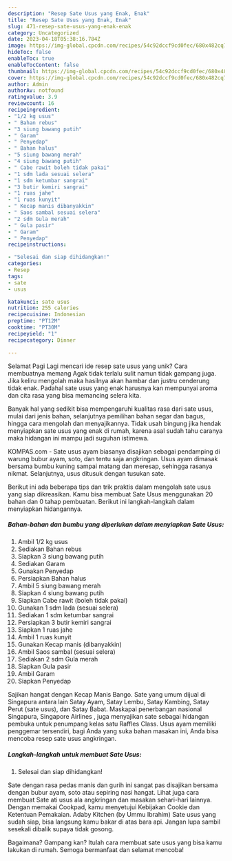 ```yaml
---
description: "Resep Sate Usus yang Enak, Enak"
title: "Resep Sate Usus yang Enak, Enak"
slug: 471-resep-sate-usus-yang-enak-enak
category: Uncategorized
date: 2023-04-18T05:38:16.784Z
image: https://img-global.cpcdn.com/recipes/54c92dccf9cd0fec/680x482cq70/sate-usus-foto-resep-utama.jpg
hideToc: false
enableToc: true
enableTocContent: false
thumbnail: https://img-global.cpcdn.com/recipes/54c92dccf9cd0fec/680x482cq70/sate-usus-foto-resep-utama.jpg
cover: https://img-global.cpcdn.com/recipes/54c92dccf9cd0fec/680x482cq70/sate-usus-foto-resep-utama.jpg
author: Admin
authorAv: notfound
ratingvalue: 3.9
reviewcount: 16
recipeingredient:
- "1/2 kg usus"
- " Bahan rebus"
- "3 siung bawang putih"
- " Garam"
- " Penyedap"
- " Bahan halus"
- "5 siung bawang merah"
- "4 siung bawang putih"
- " Cabe rawit boleh tidak pakai"
- "1 sdm lada sesuai selera"
- "1 sdm ketumbar sangrai"
- "3 butir kemiri sangrai"
- "1 ruas jahe"
- "1 ruas kunyit"
- " Kecap manis dibanyakkin"
- " Saos sambal sesuai selera"
- "2 sdm Gula merah"
- " Gula pasir"
- " Garam"
- " Penyedap"
recipeinstructions:

- "Selesai dan siap dihidangkan!"
categories:
- Resep
tags:
- sate
- usus

katakunci: sate usus 
nutrition: 255 calories
recipecuisine: Indonesian
preptime: "PT12M"
cooktime: "PT30M"
recipeyield: "1"
recipecategory: Dinner

---
```



Selamat Pagi Lagi mencari ide resep sate usus yang unik? Cara membuatnya memang Agak tidak terlalu sulit namun tidak gampang juga. Jika keliru mengolah maka hasilnya akan hambar dan justru cenderung tidak enak. Padahal sate usus yang enak harusnya kan mempunyai aroma dan cita rasa yang bisa memancing selera kita.


Banyak hal yang sedikit bisa mempengaruhi kualitas rasa dari sate usus, mulai dari jenis bahan, selanjutnya pemilihan bahan segar dan bagus, hingga cara mengolah dan menyajikannya. Tidak usah bingung jika hendak menyiapkan sate usus yang enak di rumah, karena asal sudah tahu caranya maka hidangan ini mampu jadi suguhan istimewa.

KOMPAS.com - Sate usus ayam biasanya disajikan sebagai pendamping di warung bubur ayam, soto, dan tentu saja angkringan. Usus ayam dimasak bersama bumbu kuning sampai matang dan meresap, sehingga rasanya nikmat. Selanjutnya, usus ditusuk dengan tusukan sate.


Berikut ini ada beberapa tips dan trik praktis dalam mengolah sate usus yang siap dikreasikan. Kamu bisa membuat Sate Usus menggunakan 20 bahan dan 0 tahap pembuatan. Berikut ini langkah-langkah dalam menyiapkan hidangannya.

<!--inarticleads1-->

##### Bahan-bahan dan bumbu yang diperlukan dalam menyiapkan Sate Usus:

1. Ambil 1/2 kg usus
1. Sediakan  Bahan rebus
1. Siapkan 3 siung bawang putih
1. Sediakan  Garam
1. Gunakan  Penyedap
1. Persiapkan  Bahan halus
1. Ambil 5 siung bawang merah
1. Siapkan 4 siung bawang putih
1. Siapkan  Cabe rawit (boleh tidak pakai)
1. Gunakan 1 sdm lada (sesuai selera)
1. Sediakan 1 sdm ketumbar sangrai
1. Persiapkan 3 butir kemiri sangrai
1. Siapkan 1 ruas jahe
1. Ambil 1 ruas kunyit
1. Gunakan  Kecap manis (dibanyakkin)
1. Ambil  Saos sambal (sesuai selera)
1. Sediakan 2 sdm Gula merah
1. Siapkan  Gula pasir
1. Ambil  Garam
1. Siapkan  Penyedap


Sajikan hangat dengan Kecap Manis Bango. Sate yang umum dijual di Singapura antara lain Satay Ayam, Satay Lembu, Satay Kambing, Satay Perut (sate usus), dan Satay Babat. Maskapai penerbangan nasional Singapura, Singapore Airlines , juga menyajikan sate sebagai hidangan pembuka untuk penumpang kelas satu Raffles Class. Usus ayam memiliki penggemar tersendiri, bagi Anda yang suka bahan masakan ini, Anda bisa mencoba resep sate usus angkringan. 

<!--inarticleads2-->

##### Langkah-langkah untuk membuat Sate Usus:


1. Selesai dan siap dihidangkan!

Sate dengan rasa pedas manis dan gurih ini sangat pas disajikan bersama dengan bubur ayam, soto atau sepiring nasi hangat. Lihat juga cara membuat Sate ati usus ala angkringan dan masakan sehari-hari lainnya. Dengan memakai Cookpad, kamu menyetujui Kebijakan Cookie dan Ketentuan Pemakaian. Adaby Kitchen (by Ummu Ibrahim) Sate usus yang sudah siap, bisa langsung kamu bakar di atas bara api. Jangan lupa sambil sesekali dibalik supaya tidak gosong. 

Bagaimana? Gampang kan? Itulah cara membuat sate usus yang bisa kamu lakukan di rumah. Semoga bermanfaat dan selamat mencoba!

